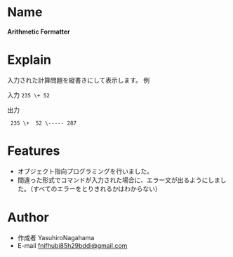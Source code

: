 # Name

**Arithmetic Formatter**

# Explain

入力された計算問題を縦書きにして表示します。
例

入力
`235 \+ 52`

出力

` 235
\+  52
\-----
   287`

# Features

* オブジェクト指向プログラミングを行いました。
* 間違った形式でコマンドが入力された場合に、エラー文が出るようにしました。（すべてのエラーをとりきれるかはわからない）

# Author

* 作成者 YasuhiroNagahama
* E-mail fnifhubi85h29bddi@gmail.com
